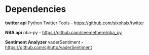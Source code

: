 Dependencies
============

**twitter api** Python Twitter Tools - https://github.com/sixohsix/twitter

**NBA api** nba-py - https://github.com/seemethere/nba_py

**Sentiment Analyzer** vaderSentiment - https://github.com/cjhutto/vaderSentiment
